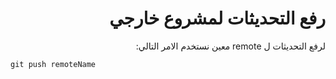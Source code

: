 # <div dir="rtl"> رفع التحديثات لمشروع خارجي</div>


<div dir="rtl">  لرفع التحديثات ل  remote معين نستخدم الامر التالي:  </div>

`git push remoteName`